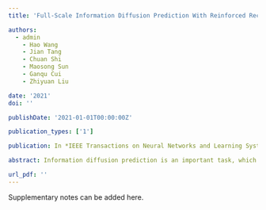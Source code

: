 ```yaml
---
title: 'Full-Scale Information Diffusion Prediction With Reinforced Recurrent Networks'

authors:
  - admin
	- Hao Wang
	- Jian Tang
	- Chuan Shi
	- Maosong Sun
	- Ganqu Cui
	- Zhiyuan Liu

date: '2021'
doi: ''

publishDate: '2021-01-01T00:00:00Z'

publication_types: ['1']

publication: In *IEEE Transactions on Neural Networks and Learning Systems*

abstract: Information diffusion prediction is an important task, which studies how information items spread among users. With the success of deep learning techniques, recurrent neural networks (RNNs) have shown their powerful capability in modeling information diffusion as sequential data. However, previous works focused on either microscopic diffusion prediction, which aims at guessing who will be the next influenced user at what time, or macroscopic diffusion prediction, which estimates the total numbers of influenced users during the diffusion process. To the best of our knowledge, few attempts have been made to suggest a unified model for both microscopic and macroscopic scales. In this article, we propose a novel full-scale diffusion prediction model based on reinforcement learning (RL). RL incorporates the macroscopic diffusion size information into the RNN-based microscopic diffusion model by addressing the …

url_pdf: ''
---
```


Supplementary notes can be added here.
